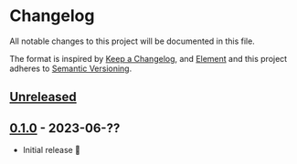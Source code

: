 # Changelog

All notable changes to this project will be documented in this file.

The format is inspired by [Keep a Changelog](https://keepachangelog.com/en/1.0.0/),
and [Element](https://github.com/vector-im/element-android)
and this project adheres to [Semantic Versioning](https://semver.org/spec/v2.0.0.html).

[//]: # (Available sections in changelog)
[//]: # (### API changes warning ⚠️:)
[//]: # (### Added Features and Improvements 🙌:)
[//]: # (### Bugfix 🐛:)
[//]: # (### Other changes:)


## [Unreleased]


## [0.1.0] - 2023-06-??
- Initial release 🎉


[Unreleased]: https://github.com/moldyn/msmhelper/compare/v0.1.0...main
[0.1.0]: https://github.com/moldyn/msmhelper/tree/v0.1.0
